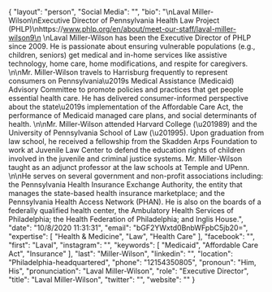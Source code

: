 {
  "layout": "person",
  "Social Media": "",
  "bio": "\nLaval Miller-Wilson\nExecutive Director of Pennsylvania Health Law Project (PHLP)\nhttps://www.phlp.org/en/about/meet-our-staff/laval-miller-wilson9\n \nLaval Miller-Wilson has been the Executive Director of PHLP since 2009. He is passionate about ensuring vulnerable populations (e.g., children, seniors) get medical and in-home services like assistive technology, home care, home modifications, and respite for caregivers. \n\nMr. Miller-Wilson travels to Harrisburg frequently to represent consumers on Pennsylvania\u2019s Medical Assistance (Medicaid) Advisory Committee to promote policies and practices that get people essential health care. He has delivered consumer-informed perspective about the state\u2019s implementation of the Affordable Care Act, the performance of Medicaid managed care plans, and social determinants of health.     \n\nMr. Miller-Wilson attended Harvard College (\u201989) and the University of Pennsylvania School of Law (\u201995). Upon graduation from law school, he received a fellowship from the Skadden Arps Foundation to work at Juvenile Law Center to defend the education rights of children involved in the juvenile and criminal justice systems. Mr. Miller-Wilson taught as an adjunct professor at the law schools at Temple and UPenn. \n\nHe serves on several government and non-profit associations including: the Pennsylvania Health Insurance Exchange Authority, the entity that manages the state-based health insurance marketplace; and the Pennsylvania Health Access Network (PHAN). He is also on the boards of a federally qualified health center, the Ambulatory Health Services of Philadelphia; the Health Federation of Philadelphia; and Inglis House.",
  "date": "10/8/2020 11:31:31",
  "email": "bGF2YWxtd0BnbWFpbC5jb20=",
  "expertise": [
    "Health & Medicine",
    "Law",
    "Health Care"
  ],
  "facebook": "",
  "first": "Laval",
  "instagram": "",
  "keywords": [
    "Medicaid",
    "Affordable Care Act",
    "Insurance"
  ],
  "last": "Miller-Wilson",
  "linkedin": "",
  "location": "Philadelphia-headquartered",
  "phone": "12154350805",
  "pronoun": "Him, His",
  "pronunciation": "Laval Miller-Wilson",
  "role": "Executive Director",
  "title": "Laval Miller-Wilson",
  "twitter": "",
  "website": ""
}

